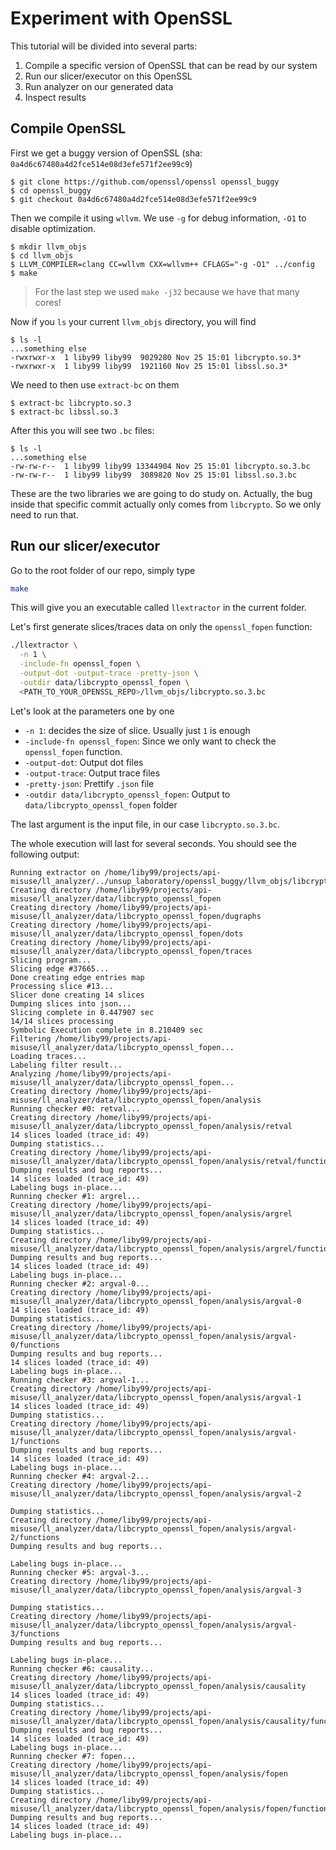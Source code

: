 # Experiment with OpenSSL

This tutorial will be divided into several parts:

1. Compile a specific version of OpenSSL that can be read by our system
2. Run our slicer/executor on this OpenSSL
3. Run analyzer on our generated data
4. Inspect results

## Compile OpenSSL

First we get a buggy version of OpenSSL (sha: `0a4d6c67480a4d2fce514e08d3efe571f2ee99c9`)

```
$ git clone https://github.com/openssl/openssl openssl_buggy
$ cd openssl_buggy
$ git checkout 0a4d6c67480a4d2fce514e08d3efe571f2ee99c9
```

Then we compile it using `wllvm`. We use `-g` for debug information, `-O1` to disable optimization.

```
$ mkdir llvm_objs
$ cd llvm_objs
$ LLVM_COMPILER=clang CC=wllvm CXX=wllvm++ CFLAGS="-g -O1" ../config
$ make
```

> For the last step we used `make -j32` because we have that many cores!

Now if you `ls` your current `llvm_objs` directory, you will find

```
$ ls -l
...something else
-rwxrwxr-x  1 liby99 liby99  9029280 Nov 25 15:01 libcrypto.so.3*
-rwxrwxr-x  1 liby99 liby99  1921160 Nov 25 15:01 libssl.so.3*
```

We need to then use `extract-bc` on them

```
$ extract-bc libcrypto.so.3
$ extract-bc libssl.so.3
```

After this you will see two `.bc` files:

```
$ ls -l
...something else
-rw-rw-r--  1 liby99 liby99 13344904 Nov 25 15:01 libcrypto.so.3.bc
-rw-rw-r--  1 liby99 liby99  3089820 Nov 25 15:01 libssl.so.3.bc
```

These are the two libraries we are going to do study on. Actually, the bug inside that
specific commit actually only comes from `libcrypto`. So we only need to run that.

## Run our slicer/executor

Go to the root folder of our repo, simply type

``` sh
make
```

This will give you an executable called `llextractor` in the current folder.

Let's first generate slices/traces data on only the `openssl_fopen` function:

``` sh
./llextractor \
  -n 1 \
  -include-fn openssl_fopen \
  -output-dot -output-trace -pretty-json \
  -outdir data/libcrypto_openssl_fopen \
  <PATH_TO_YOUR_OPENSSL_REPO>/llvm_objs/libcrypto.so.3.bc
```

Let's look at the parameters one by one

- `-n 1`: decides the size of slice. Usually just `1` is enough
- `-include-fn openssl_fopen`: Since we only want to check the `openssl_fopen` function.
- `-output-dot`: Output dot files
- `-output-trace`: Output trace files
- `-pretty-json`: Prettify `.json` file
- `-outdir data/libcrypto_openssl_fopen`: Output to `data/libcrypto_openssl_fopen` folder

The last argument is the input file, in our case `libcrypto.so.3.bc`.

The whole execution will last for several seconds. You should see the following output:

```
Running extractor on /home/liby99/projects/api-misuse/ll_analyzer/../unsup_laboratory/openssl_buggy/llvm_objs/libcrypto.so.3.bc...
Creating directory /home/liby99/projects/api-misuse/ll_analyzer/data/libcrypto_openssl_fopen
Creating directory /home/liby99/projects/api-misuse/ll_analyzer/data/libcrypto_openssl_fopen/dugraphs
Creating directory /home/liby99/projects/api-misuse/ll_analyzer/data/libcrypto_openssl_fopen/dots
Creating directory /home/liby99/projects/api-misuse/ll_analyzer/data/libcrypto_openssl_fopen/traces
Slicing program...
Slicing edge #37665...
Done creating edge entries map
Processing slice #13...
Slicer done creating 14 slices
Dumping slices into json...
Slicing complete in 0.447907 sec
14/14 slices processing
Symbolic Execution complete in 8.210409 sec
Filtering /home/liby99/projects/api-misuse/ll_analyzer/data/libcrypto_openssl_fopen...
Loading traces...
Labeling filter result...
Analyzing /home/liby99/projects/api-misuse/ll_analyzer/data/libcrypto_openssl_fopen...
Creating directory /home/liby99/projects/api-misuse/ll_analyzer/data/libcrypto_openssl_fopen/analysis
Running checker #0: retval...
Creating directory /home/liby99/projects/api-misuse/ll_analyzer/data/libcrypto_openssl_fopen/analysis/retval
14 slices loaded (trace_id: 49)
Dumping statistics...
Creating directory /home/liby99/projects/api-misuse/ll_analyzer/data/libcrypto_openssl_fopen/analysis/retval/functions
Dumping results and bug reports...
14 slices loaded (trace_id: 49)
Labeling bugs in-place...
Running checker #1: argrel...
Creating directory /home/liby99/projects/api-misuse/ll_analyzer/data/libcrypto_openssl_fopen/analysis/argrel
14 slices loaded (trace_id: 49)
Dumping statistics...
Creating directory /home/liby99/projects/api-misuse/ll_analyzer/data/libcrypto_openssl_fopen/analysis/argrel/functions
Dumping results and bug reports...
14 slices loaded (trace_id: 49)
Labeling bugs in-place...
Running checker #2: argval-0...
Creating directory /home/liby99/projects/api-misuse/ll_analyzer/data/libcrypto_openssl_fopen/analysis/argval-0
14 slices loaded (trace_id: 49)
Dumping statistics...
Creating directory /home/liby99/projects/api-misuse/ll_analyzer/data/libcrypto_openssl_fopen/analysis/argval-0/functions
Dumping results and bug reports...
14 slices loaded (trace_id: 49)
Labeling bugs in-place...
Running checker #3: argval-1...
Creating directory /home/liby99/projects/api-misuse/ll_analyzer/data/libcrypto_openssl_fopen/analysis/argval-1
14 slices loaded (trace_id: 49)
Dumping statistics...
Creating directory /home/liby99/projects/api-misuse/ll_analyzer/data/libcrypto_openssl_fopen/analysis/argval-1/functions
Dumping results and bug reports...
14 slices loaded (trace_id: 49)
Labeling bugs in-place...
Running checker #4: argval-2...
Creating directory /home/liby99/projects/api-misuse/ll_analyzer/data/libcrypto_openssl_fopen/analysis/argval-2

Dumping statistics...
Creating directory /home/liby99/projects/api-misuse/ll_analyzer/data/libcrypto_openssl_fopen/analysis/argval-2/functions
Dumping results and bug reports...

Labeling bugs in-place...
Running checker #5: argval-3...
Creating directory /home/liby99/projects/api-misuse/ll_analyzer/data/libcrypto_openssl_fopen/analysis/argval-3

Dumping statistics...
Creating directory /home/liby99/projects/api-misuse/ll_analyzer/data/libcrypto_openssl_fopen/analysis/argval-3/functions
Dumping results and bug reports...

Labeling bugs in-place...
Running checker #6: causality...
Creating directory /home/liby99/projects/api-misuse/ll_analyzer/data/libcrypto_openssl_fopen/analysis/causality
14 slices loaded (trace_id: 49)
Dumping statistics...
Creating directory /home/liby99/projects/api-misuse/ll_analyzer/data/libcrypto_openssl_fopen/analysis/causality/functions
Dumping results and bug reports...
14 slices loaded (trace_id: 49)
Labeling bugs in-place...
Running checker #7: fopen...
Creating directory /home/liby99/projects/api-misuse/ll_analyzer/data/libcrypto_openssl_fopen/analysis/fopen
14 slices loaded (trace_id: 49)
Dumping statistics...
Creating directory /home/liby99/projects/api-misuse/ll_analyzer/data/libcrypto_openssl_fopen/analysis/fopen/functions
Dumping results and bug reports...
14 slices loaded (trace_id: 49)
Labeling bugs in-place...
```